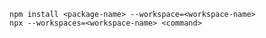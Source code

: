 <!-- Workspace commands -->
```
npm install <package-name> --workspace=<workspace-name>
npx --workspaces=<workspace-name> <command>
```
